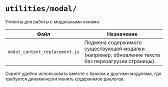 # `utilities/modal/`

Утилиты для работы с модальными окнами.

| Файл | Назначение |
|------|------------|
| `modal_content_replacement.js` | Подмена содержимого существующей модалки (например, обновление текста без перезагрузки страницы). |

Скрипт удобно использовать вместе с банком и другими модулями, где требуется динамически менять содержимое диалогов.
